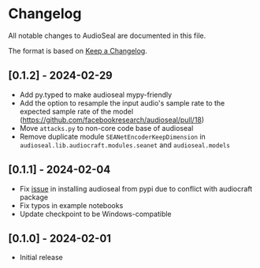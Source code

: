 # Changelog

All notable changes to AudioSeal are documented in this file.

The format is based on [Keep a Changelog](http://keepachangelog.com/en/1.0.0/).

## [0.1.2] - 2024-02-29
- Add py.typed to make audioseal mypy-friendly
- Add the option to resample the input audio's sample rate to the expected sample rate of the model (https://github.com/facebookresearch/audioseal/pull/18)
- Move `attacks.py` to non-core code base of audioseal
- Remove duplicate module `SEANetEncoderKeepDimension` in `audioseal.lib.audiocraft.modules.seanet` and `audioseal.models`

## [0.1.1] - 2024-02-04

- Fix [issue](https://github.com/facebookresearch/audioseal/issues/7) in installing audioseal from pypi due to conflict with audiocraft package
- Fix typos in example notebooks
- Update checkpoint to be Windows-compatible

## [0.1.0] - 2024-02-01

- Initial release
